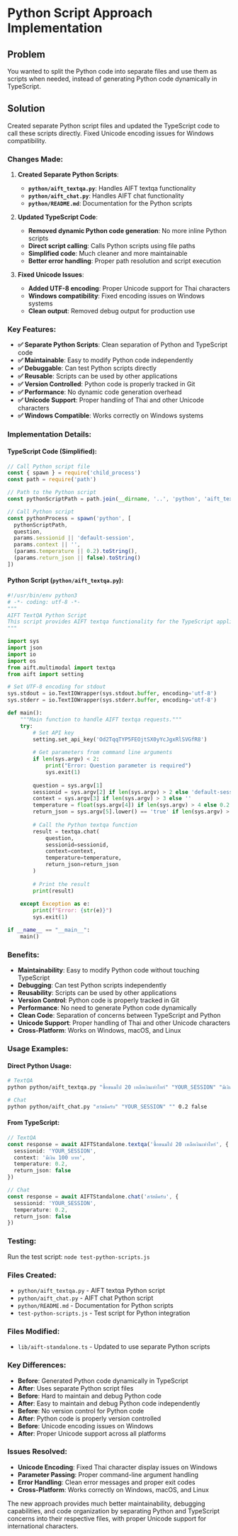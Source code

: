 # Python Script Approach Implementation

## Problem
You wanted to split the Python code into separate files and use them as scripts when needed, instead of generating Python code dynamically in TypeScript.

## Solution
Created separate Python script files and updated the TypeScript code to call these scripts directly. Fixed Unicode encoding issues for Windows compatibility.

### Changes Made:

1. **Created Separate Python Scripts**:
   - **`python/aift_textqa.py`**: Handles AIFT textqa functionality
   - **`python/aift_chat.py`**: Handles AIFT chat functionality
   - **`python/README.md`**: Documentation for the Python scripts

2. **Updated TypeScript Code**:
   - **Removed dynamic Python code generation**: No more inline Python scripts
   - **Direct script calling**: Calls Python scripts using file paths
   - **Simplified code**: Much cleaner and more maintainable
   - **Better error handling**: Proper path resolution and script execution

3. **Fixed Unicode Issues**:
   - **Added UTF-8 encoding**: Proper Unicode support for Thai characters
   - **Windows compatibility**: Fixed encoding issues on Windows systems
   - **Clean output**: Removed debug output for production use

### Key Features:

- **✅ Separate Python Scripts**: Clean separation of Python and TypeScript code
- **✅ Maintainable**: Easy to modify Python code independently
- **✅ Debuggable**: Can test Python scripts directly
- **✅ Reusable**: Scripts can be used by other applications
- **✅ Version Controlled**: Python code is properly tracked in Git
- **✅ Performance**: No dynamic code generation overhead
- **✅ Unicode Support**: Proper handling of Thai and other Unicode characters
- **✅ Windows Compatible**: Works correctly on Windows systems

### Implementation Details:

#### TypeScript Code (Simplified):
```typescript
// Call Python script file
const { spawn } = require('child_process')
const path = require('path')

// Path to the Python script
const pythonScriptPath = path.join(__dirname, '..', 'python', 'aift_textqa.py')

// Call Python script
const pythonProcess = spawn('python', [
  pythonScriptPath,
  question,
  params.sessionid || 'default-session',
  params.context || '',
  (params.temperature || 0.2).toString(),
  (params.return_json || false).toString()
])
```

#### Python Script (`python/aift_textqa.py`):
```python
#!/usr/bin/env python3
# -*- coding: utf-8 -*-
"""
AIFT TextQA Python Script
This script provides AIFT textqa functionality for the TypeScript application.
"""

import sys
import json
import io
import os
from aift.multimodal import textqa
from aift import setting

# Set UTF-8 encoding for stdout
sys.stdout = io.TextIOWrapper(sys.stdout.buffer, encoding='utf-8')
sys.stderr = io.TextIOWrapper(sys.stderr.buffer, encoding='utf-8')

def main():
    """Main function to handle AIFT textqa requests."""
    try:
        # Set API key
        setting.set_api_key('Od2TqqTYP5FEOjtSX0yYcJgxRlSVGfR8')
        
        # Get parameters from command line arguments
        if len(sys.argv) < 2:
            print("Error: Question parameter is required")
            sys.exit(1)
            
        question = sys.argv[1]
        sessionid = sys.argv[2] if len(sys.argv) > 2 else 'default-session'
        context = sys.argv[3] if len(sys.argv) > 3 else ''
        temperature = float(sys.argv[4]) if len(sys.argv) > 4 else 0.2
        return_json = sys.argv[5].lower() == 'true' if len(sys.argv) > 5 else False
        
        # Call the Python textqa function
        result = textqa.chat(
            question, 
            sessionid=sessionid, 
            context=context, 
            temperature=temperature, 
            return_json=return_json
        )
        
        # Print the result
        print(result)
        
    except Exception as e:
        print(f"Error: {str(e)}")
        sys.exit(1)

if __name__ == "__main__":
    main()
```

### Benefits:

- **Maintainability**: Easy to modify Python code without touching TypeScript
- **Debugging**: Can test Python scripts independently
- **Reusability**: Scripts can be used by other applications
- **Version Control**: Python code is properly tracked in Git
- **Performance**: No need to generate Python code dynamically
- **Clean Code**: Separation of concerns between TypeScript and Python
- **Unicode Support**: Proper handling of Thai and other Unicode characters
- **Cross-Platform**: Works on Windows, macOS, and Linux

### Usage Examples:

#### Direct Python Usage:
```bash
# TextQA
python python/aift_textqa.py "ซื้อขนมไป 20 เหลือเงินเท่าไหร่" "YOUR_SESSION" "มีเงิน 100 บาท" 0.2 false

# Chat
python python/aift_chat.py "สวัสดีครับ" "YOUR_SESSION" "" 0.2 false
```

#### From TypeScript:
```typescript
// TextQA
const response = await AIFTStandalone.textqa('ซื้อขนมไป 20 เหลือเงินเท่าไหร่', {
  sessionid: 'YOUR_SESSION',
  context: 'มีเงิน 100 บาท',
  temperature: 0.2,
  return_json: false
})

// Chat
const response = await AIFTStandalone.chat('สวัสดีครับ', {
  sessionid: 'YOUR_SESSION',
  temperature: 0.2,
  return_json: false
})
```

### Testing:
Run the test script: `node test-python-scripts.js`

### Files Created:
- `python/aift_textqa.py` - AIFT textqa Python script
- `python/aift_chat.py` - AIFT chat Python script
- `python/README.md` - Documentation for Python scripts
- `test-python-scripts.js` - Test script for Python integration

### Files Modified:
- `lib/aift-standalone.ts` - Updated to use separate Python scripts

### Key Differences:
- **Before**: Generated Python code dynamically in TypeScript
- **After**: Uses separate Python script files
- **Before**: Hard to maintain and debug Python code
- **After**: Easy to maintain and debug Python code independently
- **Before**: No version control for Python code
- **After**: Python code is properly version controlled
- **Before**: Unicode encoding issues on Windows
- **After**: Proper Unicode support across all platforms

### Issues Resolved:
- **Unicode Encoding**: Fixed Thai character display issues on Windows
- **Parameter Passing**: Proper command-line argument handling
- **Error Handling**: Clean error messages and proper exit codes
- **Cross-Platform**: Works correctly on Windows, macOS, and Linux

The new approach provides much better maintainability, debugging capabilities, and code organization by separating Python and TypeScript concerns into their respective files, with proper Unicode support for international characters. 